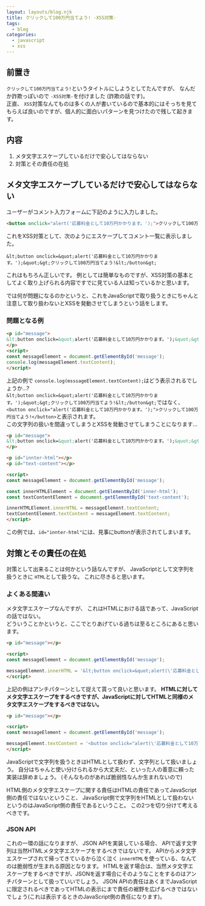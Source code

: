 ```yaml
---
layout: layouts/blog.njk
title: クリックして100万円当てよう! -XSS対策-
tags:
  - blog
categories:
  - javascript
  - xss
---
```


## 前置き

`クリックして100万円当てよう!`というタイトルにしようとしてたんですが、
なんだか詐欺っぽいので `-XSS対策-`を付けました (詐欺の話です)。\
正直、
`XSS`対策なんてものは多くの人が書いているので基本的にはそっちを見てもらえば良いのですが、個人的に面白いパターンを見つけたので残して起きます。

## 内容

1. メタ文字エスケープしているだけで安心してはならない
1. 対策とその責任の在処

## メタ文字エスケープしているだけで安心してはならない

ユーザーがコメント入力フォームに下記のように入力しました。

```html
<button onclick="alert('応募料金として10万円かかります。');">クリックして100万円当てよう!</button>
```

これをXSS対策として、次のようにエスケープしてコメント一覧に表示しました。

```text
&lt;button onclick=&quot;alert('応募料金として10万円かかります。');&quot;&gt;クリックして100万円当てよう!&lt;/button&gt;
```

これはもちろん正しいです。
例としては簡単なものですが、XSS対策の基本としてよく取り上げられる内容ですでに見ている人は知っているかと思います。

では何が問題になるのかというと、これをJavaScriptで取り扱うときにちゃんと注意して取り扱わないとXSSを発動させてしまうという話をします。

### 問題となる例

```html
<p id="message">
&lt;button onclick=&quot;alert('応募料金として10万円かかります。');&quot;&gt;クリックして100万円当てよう!&lt;/button&gt;
</p>
<script>
const messageElement = document.getElementById('message');
console.log(messageElement.textContent);
</script>
```

上記の例で
`console.log(msssageElement.textContent);`はどう表示されるでしょうか...?\
`&lt;button onclick=&quot;alert('応募料金として10万円かかります。');&quot;&gt;クリックして100万円当てよう!&lt;/button&gt;`ではなく、
`<button onclick="alert('応募料金として10万円かかります。');">クリックして100万円当てよう!</button>`と表示されます。\
この文字列の扱いを間違ってしまうとXSSを発動させてしまうことになります...

```html
<p id="message">
&lt;button onclick=&quot;alert('応募料金として10万円かかります。');&quot;&gt;クリックして100万円当てよう!&lt;/button&gt;
</p>

<p id="innter-html"></p>
<p id="text-content"></p>

<script>
const messageElement = document.getElementById('message');

const innerHTMLElement = document.getElementById('inner-html');
const textContentElement = document.getElementById('text-content');

innerHTMLElement.innerHTNL = messageElement.textContent;
textContentElement.textContent = messageElement.textContent;
</script>
```

この例では、`id="innter-html"`には、見事にbuttonが表示されてしまいます。

## 対策とその責任の在処

対策として出来ることは何かという話なんですが、
JavaScriptとして文字列を扱うときに `HTML`として扱うな。 これに尽きると思います。

### よくある間違い

メタ文字エスケープなんですが、
これはHTMLにおける話であって、JavaScriptの話ではない。\
どういうことかというと、ここでとりあげている過ちは至るところにあると思います。

```html
<p id="message"></p>

<script>
const messageElement = document.getElementById('message');

messageElement.innerHTML = '&lt;button onclick=&quot;alert(\'応募料金として10万円かかります。\');&quot;&gt;クリックして100万円当てよう!&lt;/button&gt;';
</script>
```

上記の例はアンチパターンとして捉えて貰って良いと思います。
**HTMLに対してメタ文字エスケープをするべきですが、JavaScriptに対してHTMLと同様のメタ文字エスケープをするべきではない。**

```html
<p id="message"></p>

<script>
const messageElement = document.getElementById('message');

messageElement.textContent = '<button onclick="alert(\'応募料金として10万円かかります。\');">クリックして100万円当てよう!</button>';
</script>
```

JavaScriptで文字列を扱うときはHTMLとして扱わず、文字列として扱いましょう。
自分はちゃんと使い分けられるから大丈夫だ、といった人の善意に頼った実装は辞めましょう。
(そんなものがあれば脆弱性なんか生まれないので)

HTML側のメタ文字エスケープに関する責任はHTMLの責任であってJavaScript側の責任ではないということ、
JavaScript側で文字列をHTMLとして扱わないというのはJavaScript側の責任であるということ。
この2つを切り分けて考えるべきです。

### JSON API

これの一環の話になりますが、 JSON APIを実装している場合、
APIで返す文字列は当然HTMLメタ文字エスケープをするべきではないです。
APIからメタ文字エスケープされて帰ってきているから泣く泣く
`innerHTML`を使っている、なんてのは脆弱性が生まれる原因となります。
HTMLを返す場合は、当然メタ文字エスケープをするべきですが、JSONを返す場合にそのようなことをするのはアンチパターンとして扱っていいでしょう。
JSON
APIの責任はあくまでJavaScriptに限定されるべきであってHTMLの表示にまで責任の裾野を広げるべきではないでしょう(これは表示するときのJavaScript側の責任になります)。
